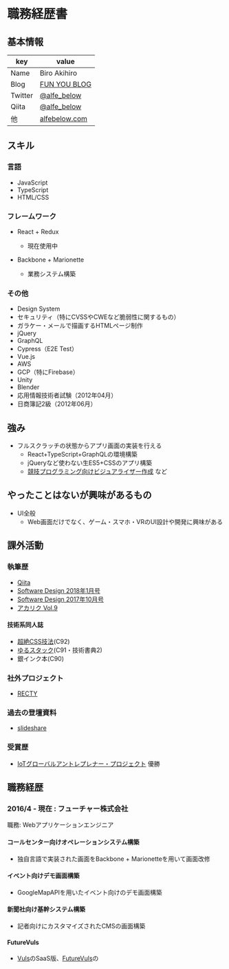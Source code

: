 # 職務経歴書

## 基本情報

|key|value|
|---|-----|
|Name|Biro Akihiro|
|Blog|[FUN YOU BLOG](http://blog.alfebelow.com/)|
|Twitter|[@alfe_below](https://twitter.com/alfe_below)|
|Qiita|[@alfe_below](https://qiita.com/alfe_below)|
|他|[alfebelow.com](https://alfebelow.com/)|

## スキル
### 言語
- JavaScript
- TypeScript
- HTML/CSS

### フレームワーク

- React + Redux
  - 現在使用中

- Backbone + Marionette
  - 業務システム構築

### その他

- Design System
- セキュリティ（特にCVSSやCWEなど脆弱性に関するもの）
- ガラケー・メールで描画するHTMLページ制作
- jQuery
- GraphQL
- Cypress（E2E Test）
- Vue.js
- AWS
- GCP（特にFirebase）
- Unity
- Blender
- 応用情報技術者試験（2012年04月）
- 日商簿記2級（2012年06月）

## 強み

- フルスクラッチの状態からアプリ画面の実装を行える
  - React+TypeScript+GraphQLの環境構築
  - jQueryなど使わない生ES5+CSSのアプリ構築
  - [競技プログラミング向けビジュアライザー作成](https://qiita.com/alfe_below/items/eb3a2fdfee384fa45e96) など


## やったことはないが興味があるもの

- UI全般
  - Web画面だけでなく、ゲーム・スマホ・VRのUI設計や開発に興味がある


## 課外活動

### 執筆歴
- [Qiita](https://qiita.com/alfe_below)
- [Software Design 2018年1月号](https://gihyo.jp/magazine/SD/archive/2018/201801)
- [Software Design 2017年10月号](https://gihyo.jp/magazine/SD/archive/2017/201710)
- [アカリク Vol.9](https://acaric.co.jp/files/freepaper-acaric-vol9.pdf)

#### 技術系同人誌
- [超絶CSS技法](https://twitter.com/alfe_below/status/894533114537549828)(C92)
- [ゆるスタック](https://twitter.com/choumirai/status/814096742014562305)(C91・技術書典2)
- 銀インク本(C90)

### 社外プロジェクト
- [RECTY](http://recty.strikingly.com/)

### 過去の登壇資料
- [slideshare](https://www.slideshare.net/alfe_below)

### 受賞歴
- [IoTグローバルアントレプレナー・プロジェクト](https://www.sansokan.jp/events/eve_detail.san?H_A_NO=18279) 優勝


## 職務経歴

### 2016/4 - 現在 : フューチャー株式会社

職務: Webアプリケーションエンジニア

#### コールセンター向けオペレーションシステム構築

- 独自言語で実装された画面をBackbone + Marionetteを用いて画面改修

#### イベント向けデモ画面構築

- GoogleMapAPIを用いたイベント向けのデモ画面構築

#### 新聞社向け基幹システム構築

- 記者向けにカスタマイズされたCMSの画面構築

#### FutureVuls

- [Vuls](https://github.com/future-architect/vuls)のSaaS版、[FutureVuls](https://vuls.biz/)の
